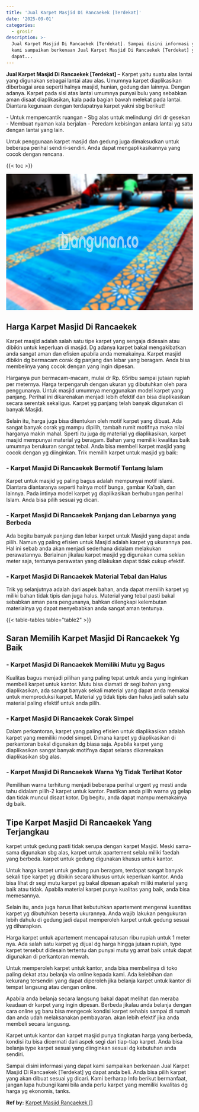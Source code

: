 ```yaml
---
title: 'Jual Karpet Masjid Di Rancaekek [Terdekat]'
date: '2025-09-01'
categories:
  - grosir
description: >-
  Jual Karpet Masjid Di Rancaekek [Terdekat]. Sampai disini informasi yang dapat
  kami sampaikan berkenaan Jual Karpet Masjid Di Rancaekek [Terdekat] yg
  dapat...
---
```


**Jual Karpet Masjid Di Rancaekek \[Terdekat\]** – Karpet yaitu suatu alas lantai yang digunakan sebagai lantai atau alas. Umumnya karpet diaplikasikan diberbagai area seperti halnya masjid, hunian, gedung dan lainnya. Dengan adanya. Karpet pada sisi atas lantai umumnya punyai bulu yang sebabkan aman disaat diaplikasikan, kala pada bagian bawah melekat pada lantai. Diantara kegunaan dengan terdapatnya karpet yakni sbg berikut!

\- Untuk mempercantik ruangan - Sbg alas untuk melindungi diri dr gesekan - Membuat nyaman kala berjalan - Peredam kebisingan antara lantai yg satu dengan lantai yang lain.

Untuk penggunaan karpet masjid dan gedung juga dimaksudkan untuk beberapa perihal sendiri-sendiri. Anda dapat mengaplikasikannya yang cocok dengan rencana.

{{< toc >}}

![Jual Karpet Masjid Di Rancaekek [Terdekat]](/images/grosir-karpet-murah-32.png)

## Harga Karpet Masjid Di Rancaekek

Karpet masjid adalah salah satu tipe karpet yang sengaja didesain atau dibikin untuk keperluan di masjid. Dg adanya karpet bakal mengakibatkan anda sangat aman dan efisien apabila anda memakainya. Karpet masjid dibikin dg bermacam corak dg panjang dan lebar yang beragam. Anda bisa membelinya yang cocok dengan yang ingin dipesan.

Harganya pun bermacam-macam, mulai dr Rp. 65ribu sampai jutaan rupiah per meternya. Harga terpengaruh dengan ukuran yg dibutuhkan oleh para penggunanya. Untuk masjid umumnya menggunakan model karpet yang panjang. Perihal ini dikarenakan menjadi lebih efektif dan bisa diaplikasikan secara serentak sekaligus. Karpet yg panjang telah banyak digunakan di banyak Masjid.

Selain itu, harga juga bisa ditentukan oleh motif karpet yang dibuat. Ada sangat banyak corak yg mampu dipilih, tambah rumit motifnya maka nilai harganya makin mahal. Sperti itu juga dg material yg diaplikasikan, karpet masjid mempunyai material yg beragam. Bahan yang memiliki kwalitas baik umumnya berukuran sangat tebal. Anda bisa membeli karpet masjid yang cocok dengan yg diinginkan. Trik memilih karpet untuk masjid yg baik:

### \- Karpet Masjid Di Rancaekek Bermotif Tentang Islam

Karpet untuk masjid yg paling bagus adalah mempunyai motif islami. Diantara diantaranya seperti halnya motif bunga, gambar Ka’bah, dan lainnya. Pada intinya model karpet yg diaplikasikan berhubungan perihal Islam. Anda bisa pilih sesuai yg dicari.

### \- Karpet Masjid Di Rancaekek Panjang dan Lebarnya yang Berbeda

Ada begitu banyak panjang dan lebar karpet untuk Masjid yang dapat anda pilih. Namun yg paling efisien untuk Masjid adalah karpet yg ukurannya pas. Hal ini sebab anda akan menjadi sederhana didalam melakukan perawatannya. Berlainan jikalau karpet masjid yg digunakan cuma sekian meter saja, tentunya perawatan yang dilakukan dapat tidak cukup efektif.

### \- Karpet Masjid Di Rancaekek Material Tebal dan Halus

Trik yg selanjutnya adalah dari aspek bahan, anda dapat memilih karpet yg miliki bahan tidak tipis dan juga halus. Material yang tebal pasti bakal sebabkan aman para pengunanya, bahkan dilengkapi kelembutan materialnya yg dapat menyebabkan anda sangat aman tentunya.

{{< table-tables table="table2" >}}

## Saran Memilih Karpet Masjid Di Rancaekek Yg Baik

### \- Karpet Masjid Di Rancaekek Memiliki Mutu yg Bagus

Kualitas bagus menjadi pilihan yang paling tepat untuk anda yang inginkan membeli karpet untuk kantor. Mutu bisa diamati dr segi bahan yang diaplikasikan, ada sangat banyak sekali material yang dapat anda memakai untuk memproduksi karpet. Material yg tidak tipis dan halus jadi salah satu material paling efektif untuk anda pilih.

### \- Karpet Masjid Di Rancaekek Corak Simpel

Dalam perkantoran, karpet yang paling efisien untuk diaplikasikan adalah karpet yang memiliki model simpel. Dimana karpet yg diaplikasikan di perkantoran bakal digunakan dg biasa saja. Apabila karpet yang diaplikasikan sangat banyak motifnya dapat selaras dikarenakan diaplikasikan sbg alas.

### \- Karpet Masjid Di Rancaekek Warna Yg Tidak Terlihat Kotor

Pemilihan warna terhitung menjadi beberapa perihal urgent yg mesti anda tahu didalam pilih-2 karpet untuk kantor. Pastikan anda pilih warna yg gelap dan tidak muncul disaat kotor. Dg begitu, anda dapat mampu memakainya dg baik.

## Tipe Karpet Masjid Di Rancaekek Yang Terjangkau

karpet untuk gedung pasti tidak serupa dengan karpet Masjid. Meski sama-sama digunakan sbg alas, karpet untuk apartement selalu miliki faedah yang berbeda. karpet untuk gedung digunakan khusus untuk kantor.

Untuk harga karpet untuk gedung pun beragam, terdapat sangat banyak sekali tipe karpet yg dibikin secara khusus untuk keperluan kantor. Anda bisa lihat dr segi mutu karpet yg bakal dipesan apakah miliki material yang baik atau tidak. Apabila material karpet punya kualitas yang baik, anda bisa memesannya.

Selain itu, anda juga harus lihat kebutuhkan apartement mengenai kuantitas karpet yg dibutuhkan beserta ukurannya. Anda wajib lakukan pengukuran lebih dahulu di gedung jadi dapat memperoleh karpet untuk gedung sesuai yg diharapkan.

Harga karpet untuk apartement mencapai ratusan ribu rupiah untuk 1 meter nya. Ada salah satu karpet yg dijual dg harga hingga jutaan rupiah, type karpet tersebut didesain tertentu dan punyai mutu yg amat baik untuk dapat digunakan di perkantoran mewah.

Untuk memperoleh karpet untuk kantor, anda bisa membelinya di toko paling dekat atau belanja via online kepada kami. Ada kelebihan dan kekurang tersendiri yang dapat diperoleh jika belanja karpet untuk kantor di tempat langsung atau dengan online.

Apabila anda belanja secara langsung bakal dapat melihat dan meraba keadaan dr karpet yang ingin dipesan. Berbeda jikalau anda belanja dengan cara online yg baru bisa mengecek kondisi karpet sehabis sampai di rumah dan anda udah melaksanakan pembayaran. akan lebih efektif jika anda membeli secara langusng.

Karpet untuk kantor dan karpet masjid punya tingkatan harga yang berbeda, kondisi itu bisa dicermati dari aspek segi dari tiap-tiap karpet. Anda bisa belanja type karpet sesuai yang diinginkan sesuai dg kebutuhan anda sendiri.

Sampai disini informasi yang dapat kami sampaikan berkenaan Jual Karpet Masjid Di Rancaekek \[Terdekat\] yg dapat anda beli. Anda bisa pilih karpet yang akan dibuat sesuai yg dicari. Kami berharap Info berikut bermanfaat, jangan lupa hubungi kami bila anda perlu karpet yang memiliki kwalitas dg harga yg ekonomis, tanks.

**Ref by:**  [Karpet Masjid Rancaekek []](https://id.wikipedia.org/wiki/Karpet)
